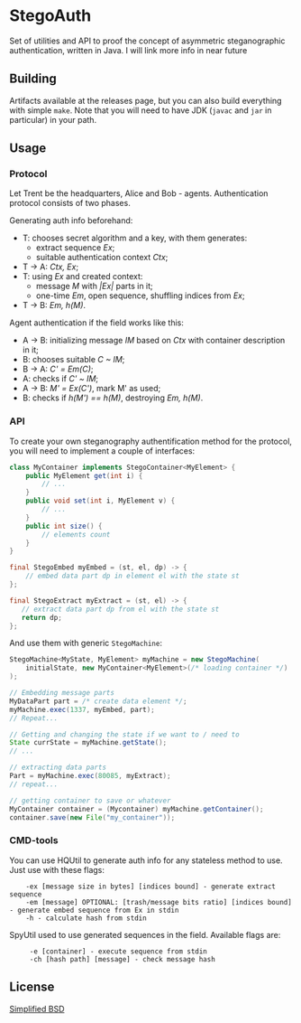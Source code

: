 # StegoAuth
Set of utilities and API to proof the concept of asymmetric steganographic authentication, written in Java. I will link more info in near future

## Building
Artifacts available at the releases page, but you can also build everything with simple `make`. Note that you will need to have JDK (`javac` and `jar` in particular) in your path.

## Usage
### Protocol
Let Trent be the headquarters, Alice and Bob - agents. Authentication protocol consists of two phases.

Generating auth info beforehand:
- T: chooses secret algorithm and a key, with them generates:
  - extract sequence *Ex*;
  - suitable authentication context *Ctx*;
- T -> A: *Ctx, Ex*;
- T: using *Ex* and created context:
  - message *M* with *|Ex|* parts in it;
  - one-time *Em*, open sequence, shuffling indices from *Ex*;
- T -> B: *Em, h(M)*.

Agent authentication if the field works like this:
- A -> B: initializing message *IM* based on *Ctx* with container description in it;
- B: chooses suitable *C ~ IM*;
- B -> A: *C' = Em(C)*;
- A: checks if *C' ~ IM*;
- A -> B: *M' = Ex(C')*, mark M' as used;
- B: checks if *h(M') == h(M)*, destroying *Em, h(M)*.

### API
To create your own steganography authentification method for the protocol, you will need to implement a couple of interfaces:
~~~java
class MyContainer implements StegoContainer<MyElement> {
    public MyElement get(int i) {
        // ...
    }
    public void set(int i, MyElement v) {
        // ...
    }
    public int size() {
        // elements count
    }
}

final StegoEmbed myEmbed = (st, el, dp) -> {
    // embed data part dp in element el with the state st
};

final StegoExtract myExtract = (st, el) -> {
   // extract data part dp from el with the state st
   return dp;
};
~~~

And use them with generic `StegoMachine`:
~~~java
StegoMachine<MyState, MyElement> myMachine = new StegoMachine(
    initialState, new MyContainer<MyElement>(/* loading container */)
);

// Embedding message parts
MyDataPart part = /* create data element */;
myMachine.exec(1337, myEmbed, part);
// Repeat...

// Getting and changing the state if we want to / need to
State currState = myMachine.getState();
// ...

// extracting data parts
Part = myMachine.exec(80085, myExtract);
// repeat...

// getting container to save or whatever
MyContainer container = (Mycontainer) myMachine.getContainer();
container.save(new File("my_container"));
~~~

### CMD-tools
You can use HQUtil to generate auth info for any stateless method to use.
Just use with these flags:
~~~
    -ex [message size in bytes] [indices bound] - generate extract sequence
    -em [message] OPTIONAL: [trash/message bits ratio] [indices bound] - generate embed sequence from Ex in stdin
    -h - calculate hash from stdin
~~~ 

SpyUtil used to use generated sequences in the field.
Available flags are:
~~~
     -e [container] - execute sequence from stdin
     -ch [hash path] [message] - check message hash
~~~

## License
[Simplified BSD](LICENCE.md)